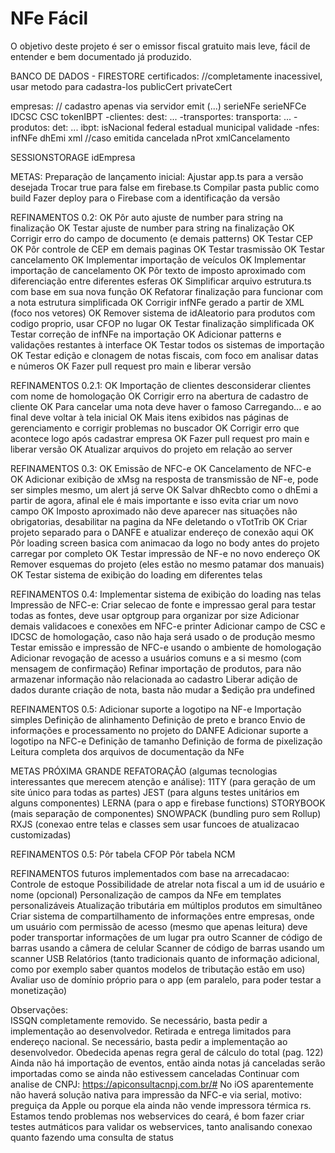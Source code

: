 # NFe Fácil

O objetivo deste projeto é ser o emissor fiscal gratuito mais leve, fácil de entender e bem documentado já produzido.



BANCO DE DADOS - FIRESTORE
certificados: //completamente inacessivel, usar metodo para cadastra-los
publicCert
privateCert

empresas: // cadastro apenas via servidor
emit (...)
serieNFe
serieNFCe
IDCSC
CSC
tokenIBPT
-clientes:
  dest: ...
-transportes:
  transporta: ...
-produtos:
  det: ...
  ibpt:
    isNacional
    federal
    estadual
    municipal
    validade
-nfes:
  infNFe
  dhEmi
  xml
  //caso emitida
  cancelada
  nProt
  xmlCancelamento

SESSIONSTORAGE
idEmpresa

METAS:
Preparação de lançamento inicial:
  Ajustar app.ts para a versão desejada
  Trocar true para false em firebase.ts
  Compilar pasta public como build
  Fazer deploy para o Firebase com a identificação da versão

REFINAMENTOS 0.2:
OK  Pôr auto ajuste de number para string na finalização
OK  Testar ajuste de number para string na finalização
OK  Corrigir erro do campo de documento (e demais patterns)
OK  Testar CEP
OK  Pôr controle de CEP em demais paginas
OK  Testar trasmissão
OK  Testar cancelamento
OK  Implementar importação de veículos
OK  Implementar importação de cancelamento
OK  Pôr texto de imposto aproximado com diferenciação entre diferentes esferas
OK  Simplificar arquivo estrutura.ts com base em sua nova função
OK  Refatorar finalização para funcionar com a nota estrutura simplificada
OK  Corrigir infNFe gerado a partir de XML (foco nos vetores)
OK  Remover sistema de idAleatorio para produtos com codigo proprio, usar CFOP no lugar
OK  Testar finalização simplificada
OK  Testar correção de infNFe na importação
OK  Adicionar patterns e validações restantes à interface
OK  Testar todos os sistemas de importação
OK  Testar edição e clonagem de notas fiscais, com foco em analisar datas e números
OK  Fazer pull request pro main e liberar versão

REFINAMENTOS 0.2.1:
OK  Importação de clientes desconsiderar clientes com nome de homologação
OK  Corrigir erro na abertura de cadastro de cliente
OK  Para cancelar uma nota deve haver o famoso Carregando... e ao final deve voltar à tela inicial
OK  Mais itens exibidos nas páginas de gerenciamento e corrigir problemas no buscador
OK  Corrigir erro que acontece logo após cadastrar empresa
OK  Fazer pull request pro main e liberar versão
OK  Atualizar arquivos do projeto em relação ao server

REFINAMENTOS 0.3:
OK  Emissão de NFC-e
OK  Cancelamento de NFC-e
OK  Adicionar exibição de xMsg na resposta de transmissão de NF-e, pode ser simples mesmo, um alert já serve
OK  Salvar dhRecbto como o dhEmi a partir de agora, afinal ele é mais importante e isso evita criar um novo campo
OK  Imposto aproximado não deve aparecer nas situações não obrigatorias, desabilitar na pagina da NFe deletando o vTotTrib
OK  Criar projeto separado para o DANFE e atualizar endereço de conexão aqui
OK  Pôr loading screen basica com animacao da logo no body antes do projeto carregar por completo
OK  Testar impressão de NF-e no novo endereço
OK  Remover esquemas do projeto (eles estão no mesmo patamar dos manuais)
OK  Testar sistema de exibição do loading em diferentes telas

REFINAMENTOS 0.4:
    Implementar sistema de exibição do loading nas telas
    Impressão de NFC-e:
      Criar selecao de fonte e impressao geral para testar todas as fontes, deve usar optgroup para organizar por size
      Adicionar demais validacoes e conexões em NFC-e printer
    Adicionar campo de CSC e IDCSC de homologação, caso não haja será usado o de produção mesmo
    Testar emissão e impressão de NFC-e usando o ambiente de homologação
    Adicionar revogação de acesso a usuários comuns e a si mesmo (com mensagem de confirmação)
    Refinar importação de produtos, para não armazenar informação não relacionada ao cadastro
    Liberar adição de dados durante criação de nota, basta não mudar a $edição pra undefined

REFINAMENTOS 0.5:
    Adicionar suporte a logotipo na NF-e
      Importação simples
      Definição de alinhamento
      Definição de preto e branco
      Envio de informações e processamento no projeto do DANFE
    Adicionar suporte a logotipo na NFC-e
      Definição de tamanho
      Definição de forma de pixelização
    Leitura completa dos arquivos de documentação da NFe

METAS PRÓXIMA GRANDE REFATORAÇÃO (algumas tecnologias interessantes que merecem atenção e análise):
    11TY (para geração de um site único para todas as partes)
    JEST (para alguns testes unitários em alguns componentes)
    LERNA (para o app e firebase functions)
    STORYBOOK (mais separação de componentes)
    SNOWPACK (bundling puro sem Rollup)
    RXJS (conexao entre telas e classes sem usar funcoes de atualizacao customizadas)

REFINAMENTOS 0.5:
    Pôr tabela CFOP
    Pôr tabela NCM

REFINAMENTOS futuros implementados com base na arrecadacao:
    Controle de estoque
    Possibilidade de atrelar nota fiscal a um id de usuário e nome (opcional)
    Personalização de campos da NFe em templates personalizáveis
    Atualização tributária em múltiplos produtos em simultâneo
    Criar sistema de compartilhamento de informações entre empresas, onde um usuário com permissão de acesso (mesmo que apenas leitura) deve poder transportar informações de um lugar pra outro
    Scanner de código de barras usando a câmera de celular
    Scanner de código de barras usando um scanner USB
    Relatórios (tanto tradicionais quanto de informação adicional, como por exemplo saber quantos modelos de tributação estão em uso)
    Avaliar uso de domínio próprio para o app (em paralelo, para poder testar a monetização)

Observações:  
ISSQN completamente removido. Se necessário, basta pedir a implementação ao desenvolvedor.
Retirada e entrega limitados para endereço nacional. Se necessário, basta pedir a implementação ao desenvolvedor.
Obedecida apenas regra geral de cálculo do total (pag. 122)
Ainda não há importação de eventos, então ainda notas já canceladas serão importadas como se ainda não estivessem canceladas
Continuar com analise de CNPJ: https://apiconsultacnpj.com.br/#
No iOS aparentemente não haverá solução nativa para impressão da NFC-e via serial, motivo: preguiça da Apple ou porque ela ainda não vende impressora térmica rs.
Estamos tendo problemas nos webservices do ceará, é bom fazer criar testes autmáticos para validar os webservices, tanto analisando conexao quanto fazendo uma consulta de status
